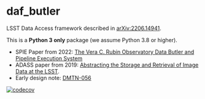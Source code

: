 # daf_butler

LSST Data Access framework described in [arXiv:2206.14941](https://arxiv.org/abs/2206.14941).

This is a **Python 3 only** package (we assume Python 3.8 or higher).


* SPIE Paper from 2022: [The Vera C. Rubin Observatory Data Butler and Pipeline Execution System](https://arxiv.org/abs/2206.14941)
* ADASS paper from 2019: [Abstracting the Storage and Retrieval of Image Data at the LSST](https://ui.adsabs.harvard.edu/abs/2019ASPC..523..653J/abstract).
* Early design note: [DMTN-056](https://dmtn-056.lsst.io)

[![codecov](https://codecov.io/gh/lsst/daf_butler/branch/master/graph/badge.svg?token=2BUBL8R9RH)](https://codecov.io/gh/lsst/daf_butler)
